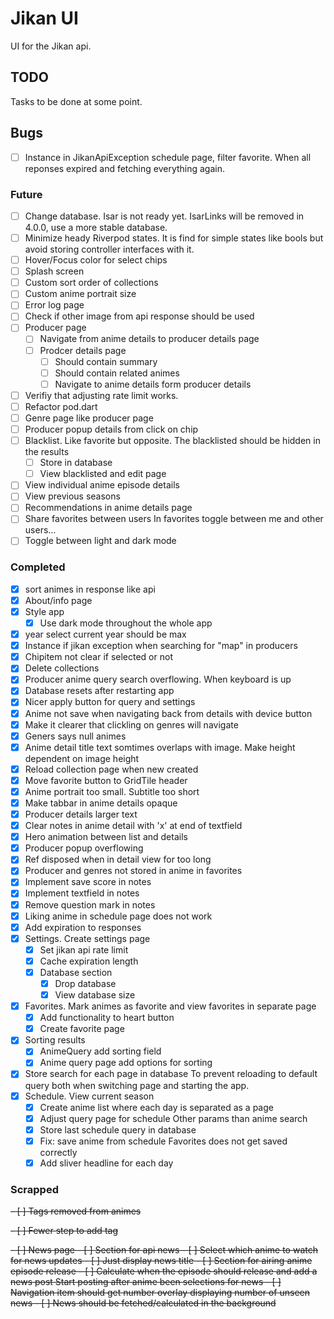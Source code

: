 # Jikan UI
UI for the Jikan api.

## TODO
Tasks to be done at some point.

## Bugs
- [ ] Instance in JikanApiException schedule page, filter favorite. When all reponses expired and fetching everything again.

### Future
- [ ] Change database. Isar is not ready yet. IsarLinks will be removed in 4.0.0, use a more stable database.
- [ ] Minimize heady Riverpod states. It is find for simple states like bools but avoid storing controller interfaces with it.
- [ ] Hover/Focus color for select chips
- [ ] Splash screen
- [ ] Custom sort order of collections
- [ ] Custom anime portrait size
- [ ] Error log page
- [ ] Check if other image from api response should be used
- [ ] Producer page
	- [ ] Navigate from anime details to producer details page
	- [ ] Prodcer details page
		- [ ] Should contain summary
		- [ ] Should contain related animes
		- [ ] Navigate to anime details form producer details
- [ ] Verifiy that adjusting rate limit works.
- [ ] Refactor pod.dart
- [ ] Genre page like producer page
- [ ] Producer popup details from click on chip
- [ ] Blacklist. Like favorite but opposite. The blacklisted should be hidden in the results
	- [ ] Store in database
	- [ ] View blacklisted and edit page
- [ ] View individual anime episode details
- [ ] View previous seasons
- [ ] Recommendations in anime details page
- [ ] Share favorites between users
	In favorites toggle between me and other users...
- [ ] Toggle between light and dark mode

### Completed
- [x] sort animes in response like api
- [x] About/info page
- [x] Style app
	- [x] Use dark mode throughout the whole app
- [x] year select current year should be max
- [x] Instance if jikan exception when searching for "map" in producers
- [x] Chipitem not clear if selected or not
- [x] Delete collections
- [x] Producer anime query search overflowing. When keyboard is up
- [x] Database resets after restarting app
- [x] Nicer apply button for query and settings
- [x] Anime not save when navigating back from details with device button
- [x] Make it clearer that clickling on genres will navigate
- [x] Geners says null animes
- [x] Anime detail title text somtimes overlaps with image. Make height dependent on image height
- [x] Reload collection page when new created
- [x] Move favorite button to GridTile header
- [x] Anime portrait too small. Subtitle too short
- [x] Make tabbar in anime details opaque
- [x] Producer details larger text
- [x] Clear notes in anime detail with 'x' at end of textfield
- [x] Hero animation between list and details
- [x] Producer popup overflowing 
- [x] Ref disposed when in detail view for too long
- [x] Producer and genres not stored in anime in favorites
- [x] Implement save score in notes
- [x] Implement textfield in notes
- [x] Remove question mark in notes
- [x] Liking anime in schedule page does not work
- [x] Add expiration to responses
- [x] Settings. Create settings page
	- [x] Set jikan api rate limit
	- [x] Cache expiration length
	- [x] Database section
		- [x] Drop database
		- [x] View database size
- [x] Favorites. Mark animes as favorite and view favorites in separate page
	- [x] Add functionality to heart button
	- [x] Create favorite page
- [x] Sorting results
	- [x] AnimeQuery add sorting field
	- [x] Anime query page add options for sorting
- [x] Store search for each page in database
	To prevent reloading to default query both when switching page
	and starting the app.
- [x] Schedule. View current season
	- [x] Create anime list where each day is separated as a page
	- [x] Adjust query page for schedule
		Other params than anime search
	- [x] Store last schedule query in database
	- [x] Fix: save anime from schedule
		Favorites does not get saved correctly
	- [x] Add sliver headline for each day

### Scrapped
<del>- [ ] Tags removed from animes

<del>- [ ] Fewer step to add tag

<del>- [ ] News page
	- [ ] Section for api news
		- [ ] Select which anime to watch for news updates
		- [ ] Just display news title
	- [ ] Section for airing anime episode release
		- [ ] Calculate when the episode should release and add a news post
			Start posting after anime been selections for news
		- [ ] Navigation item should get number overlay displaying number of unseen news
		- [ ] News should be fetched/calculated in the background
